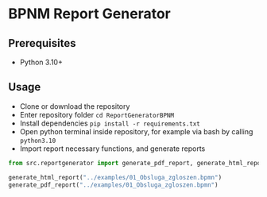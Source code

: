 # BPNM Report Generator

## Prerequisites
* Python 3.10+

## Usage
* Clone or download the repository
* Enter repository folder ```cd ReportGeneratorBPNM```
* Install dependencies ```pip install -r requirements.txt```
* Open python terminal inside repository, for example via bash by calling ```python3.10```
* Import report necessary functions, and generate reports
```python 
from src.reportgenerator import generate_pdf_report, generate_html_report

generate_html_report("../examples/01_Obsluga_zgloszen.bpmn")
generate_pdf_report("../examples/01_Obsluga_zgloszen.bpmn")
```
